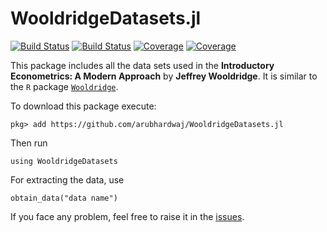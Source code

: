# WooldridgeDatasets.jl

[![Build Status](https://travis-ci.com/AruBhardwaj/WooldridgeDatasets.jl.svg?branch=master)](https://travis-ci.com/AruBhardwaj/WooldridgeDatasets.jl)
[![Build Status](https://ci.appveyor.com/api/projects/status/github/AruBhardwaj/WooldridgeDatasets.jl?svg=true)](https://ci.appveyor.com/project/AruBhardwaj/WooldridgeDatasets-jl)
[![Coverage](https://codecov.io/gh/AruBhardwaj/WooldridgeDatasets.jl/branch/master/graph/badge.svg)](https://codecov.io/gh/AruBhardwaj/WooldridgeDatasets.jl)
[![Coverage](https://coveralls.io/repos/github/AruBhardwaj/WooldridgeDatasets.jl/badge.svg?branch=master)](https://coveralls.io/github/AruBhardwaj/WooldridgeDatasets.jl?branch=master)


This package includes all the data sets used in the **Introductory Econometrics: A Modern Approach** by **Jeffrey Wooldridge**. It is similar to the ``R`` package [``Wooldridge``](https://cran.r-project.org/web/packages/wooldridge/wooldridge.pdf).

To download this package execute:


``pkg> add https://github.com/arubhardwaj/WooldridgeDatasets.jl``


Then run

``using WooldridgeDatasets``

For extracting the data, use 

```obtain_data("data name")```

If you face any problem, feel free to raise it in the [issues](https://github.com/arubhardwaj/WooldridgeDatasets.jl/issues).
